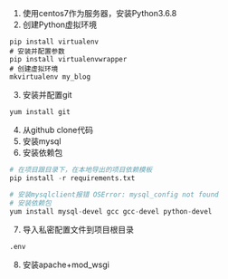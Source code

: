 1. 使用centos7作为服务器，安装Python3.6.8
2. 创建Python虚拟环境
```
pip install virtualenv
# 安装并配置参数
pip install virtualenvwrapper
# 创建虚拟环境
mkvirtualenv my_blog
```
3. 安装并配置git
```
yum install git
```
4. 从github clone代码
5. 安装mysql
6. 安装依赖包
```python
# 在项目跟目录下，在本地导出的项目依赖模板
pip install -r requirements.txt

# 安装mysqlclient报错 OSError: mysql_config not found
# 安装依赖包
yum install mysql-devel gcc gcc-devel python-devel
```
7. 导入私密配置文件到项目根目录
```
.env
```
8. 安装apache+mod_wsgi